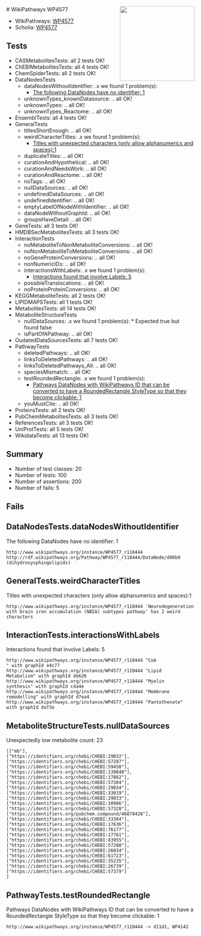 <img style="float: right; width: 200px" src="https://upload.wikimedia.org/wikipedia/commons/thumb/8/83/Wplogo_with_text_500.png/640px-Wplogo_with_text_500.png" />
# WikiPathways WP4577

* WikiPathways: [WP4577](https://new.wikipathways.org/pathways/WP4577)
* Scholia: [WP4577](https://scholia.toolforge.org/wikipathways/WP4577)
## Tests
* CASMetabolitesTests: all 2 tests OK!
* ChEBIMetabolitesTests: all 4 tests OK!
* ChemSpiderTests: all 2 tests OK!
* DataNodesTests
    * dataNodesWithoutIdentifier: .x we found 1 problem(s):
        * [The following DataNodes have no identifier: 1](#d2d32fa0)
    * unknownTypes_knownDatasource: .. all OK!
    * unknownTypes: .. all OK!
    * unknownTypes_Reactome: .. all OK!
* EnsemblTests: all 4 tests OK!
* GeneralTests
    * titlesShortEnough: .. all OK!
    * weirdCharacterTitles: .x we found 1 problem(s):
        * [Titles with unexpected characters (only allow alphanumerics and spaces):1](#fda87b3f)
    * duplicateTitles: .. all OK!
    * curationAndHypothetical: .. all OK!
    * curationAndNeedsWork: .. all OK!
    * curationAndReactome: .. all OK!
    * noTags: .. all OK!
    * nullDataSources: .. all OK!
    * undefinedDataSources: .. all OK!
    * undefinedIdentifier: .. all OK!
    * emptyLabelOfNodeWithIdentifier: .. all OK!
    * dataNodeWithoutGraphId: .. all OK!
    * groupsHaveDetail: .. all OK!
* GeneTests: all 3 tests OK!
* HMDBSecMetabolitesTests: all 3 tests OK!
* InteractionTests
    * noMetaboliteToNonMetaboliteConversions: .. all OK!
    * noNonMetaboliteToMetaboliteConversions: .. all OK!
    * noGeneProteinConversions: .. all OK!
    * nonNumericIDs: .. all OK!
    * interactionsWithLabels: .x we found 1 problem(s):
        * [Interactions found that involve Labels: 5](#630d267c)
    * possibleTranslocations: .. all OK!
    * noProteinProteinConversions: .. all OK!
* KEGGMetaboliteTests: all 2 tests OK!
* LIPIDMAPSTests: all 1 tests OK!
* MetabolitesTests: all 14 tests OK!
* MetaboliteStructureTests
    * nullDataSources: .x we found 1 problem(s):
            * Expected true but found false
    * isPartOfAPathway: .. all OK!
* OudatedDataSourcesTests: all 7 tests OK!
* PathwayTests
    * deletedPathways: .. all OK!
    * linksToDeletedPathways: .. all OK!
    * linksToDeletedPathways_All: .. all OK!
    * speciesMismatch: .. all OK!
    * testRoundedRectangle: .x we found 1 problem(s):
        * [Pathways DataNodes with WikiPathways ID that can be converted to have a RoundedRectangle StyleType so that they become clickable: 1](#9fbad3cb)
    * youMustCite: .. all OK!
* ProteinsTests: all 2 tests OK!
* PubChemMetabolitesTests: all 3 tests OK!
* ReferencesTests: all 3 tests OK!
* UniProtTests: all 5 tests OK!
* WikidataTests: all 13 tests OK!


## Summary

* Number of test classes: 20
* Number of tests: 100
* Number of assertions: 200
* Number of fails: 5

## Fails

<a name="d2d32fa0" />

## DataNodesTests.dataNodesWithoutIdentifier

The following DataNodes have no identifier: 1
```
http://www.wikipathways.org/instance/WP4577_r118444 http://rdf.wikipathways.org/Pathway/WP4577_r118444/DataNode/d06b0 (dihydroxysphingolipids)
```

<a name="fda87b3f" />

## GeneralTests.weirdCharacterTitles

Titles with unexpected characters (only allow alphanumerics and spaces):1
```
http://www.wikipathways.org/instance/WP4577_r118444 'Neurodegeneration with brain iron accumulation (NBIA) subtypes pathway' has 2 weird characters
```

<a name="630d267c" />

## InteractionTests.interactionsWithLabels

Interactions found that involve Labels: 5
```
http://www.wikipathways.org/instance/WP4577_r118444 "CoA
" with graphId e4c77
http://www.wikipathways.org/instance/WP4577_r118444 "Lipid 
Metabolism" with graphId de626
http://www.wikipathways.org/instance/WP4577_r118444 "Myelin
synthesis" with graphId c4a4e
http://www.wikipathways.org/instance/WP4577_r118444 "Membrane 
remodelling" with graphId d7ea4
http://www.wikipathways.org/instance/WP4577_r118444 "Pantothenate" with graphId daf3e
```

<a name="919041ab" />

## MetaboliteStructureTests.nullDataSources

Unexpectedly low metabolite count: 23
```
[["mb"],
["https://identifiers.org/chebi/CHEBI:29032"],
["https://identifiers.org/chebi/CHEBI:57287"],
["https://identifiers.org/chebi/CHEBI:59458"],
["https://identifiers.org/chebi/CHEBI:139048"],
["https://identifiers.org/chebi/CHEBI:17862"],
["https://identifiers.org/chebi/CHEBI:57384"],
["https://identifiers.org/chebi/CHEBI:29034"],
["https://identifiers.org/chebi/CHEBI:33019"],
["https://identifiers.org/chebi/CHEBI:29033"],
["https://identifiers.org/chebi/CHEBI:10986"],
["https://identifiers.org/chebi/CHEBI:57328"],
["https://identifiers.org/pubchem.compound/46878428"],
["https://identifiers.org/chebi/CHEBI:33384"],
["https://identifiers.org/chebi/CHEBI:17636"],
["https://identifiers.org/chebi/CHEBI:76177"],
["https://identifiers.org/chebi/CHEBI:17761"],
["https://identifiers.org/chebi/CHEBI:83955"],
["https://identifiers.org/chebi/CHEBI:57288"],
["https://identifiers.org/chebi/CHEBI:26034"],
["https://identifiers.org/chebi/CHEBI:61723"],
["https://identifiers.org/chebi/CHEBI:35235"],
["https://identifiers.org/chebi/CHEBI:26739"],
["https://identifiers.org/chebi/CHEBI:57379"]
]
```

<a name="9fbad3cb" />

## PathwayTests.testRoundedRectangle

Pathways DataNodes with WikiPathways ID that can be converted to have a RoundedRectangle StyleType so that they become clickable: 1
```
http://www.wikipathways.org/instance/WP4577_r118444 -> d11d1, WP4142
 ```

